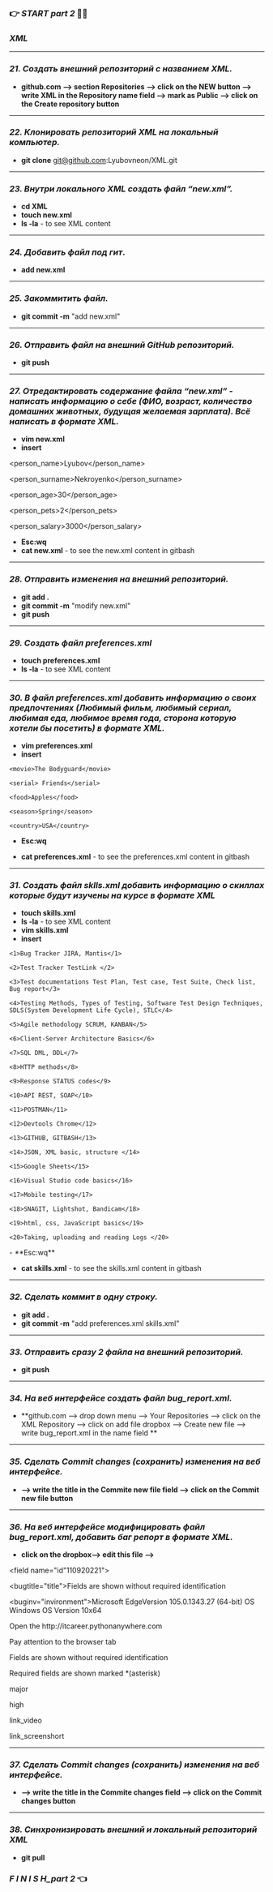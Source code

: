 ### 👉 *START part 2* 💙💛
### *XML*
***
### *21. Создать внешний репозиторий c названием XML.*
- **github.com --> section Repositories --> click on the NEW button --> write XML in the Repository name field --> mark as Public --> click on the Create repository button**
*** 
### *22. Клонировать репозиторий XML на локальный компьютер.*
- **git clone** git@github.com:Lyubovneon/XML.git
***
### *23. Внутри локального XML создать файл “new.xml”.*
- **cd XML**
- **touch new.xml**
- **ls -la**  -  to see XML content 
***
### *24. Добавить файл под гит*.
- **add new.xml**
***
### *25. Закоммитить файл.*
- **git commit -m** "add new.xml"
***
### *26. Отправить файл на внешний GitHub репозиторий.*
- **git push**
***
### *27. Отредактировать содержание файла “new.xml” - написать информацию о себе (ФИО, возраст, количество домашних животных, будущая желаемая зарплата). Всё написать в формате XML.*
- **vim new.xml**
- **insert**

<note>

<person_name>Lyubov</person_name>

<person_surname>Nekroyenko</person_surname>

<person_age>30</person_age>

<person_pets>2</person_pets>

<person_salary>3000</person_salary>

</note>

- **Esc:wq**
- **cat new.xml**  - to see the new.xml content in gitbash
***
### *28. Отправить изменения на внешний репозиторий.*
- **git add .**
- **git commit -m** "modify new.xml"
- **git push**
***
### *29. Создать файл preferences.xml*
- **touch preferences.xml**
- **ls -la**  -  to see XML content 
***
### *30. В файл preferences.xml добавить информацию о своих предпочтениях (Любимый фильм, любимый сериал, любимая еда, любимое время года, сторона которую хотели бы посетить) в формате XML.*
- **vim preferences.xml**
- **insert**

<note>

	<movie>The Bodyguard</movie>
	
	<serial> Friends</serial>
	
	<food>Apples</food>
	
	<season>Spring</season>
	
	<country>USA</country>
	
</note>

- **Esc:wq**

- **cat preferences.xml**  - to see the preferences.xml content in gitbash
***
### *31. Создать файл sklls.xml добавить информацию о скиллах которые будут изучены на курсе в формате XML*
- **touch skills.xml**
- **ls -la**  -  to see XML content 
- **vim skills.xml**
- **insert**

<skills>

	<1>Bug Tracker JIRA, Mantis</1>
	
	<2>Test Tracker TestLink </2>
	
    <3>Test documentations Test Plan, Test case, Test Suite, Check list, Bug report</3>
        
	<4>Testing Methods, Types of Testing, Software Test Design Techniques, SDLS(System Development Life Cycle), STLC</4>
	
	<5>Agile methodology SCRUM, KANBAN</5>
	
	<6>Client-Server Architecture Basics</6>
	
	<7>SQL DML, DDL</7>
	
	<8>HTTP methods</8>
	
	<9>Response STATUS codes</9>
	
	<10>API REST, SOAP</10>
	
	<11>POSTMAN</11>
	
	<12>Devtools Chrome</12>
	
	<13>GITHUB, GITBASH</13>
	
	<14>JSON, XML basic, structure </14>
	
	<15>Google Sheets</15>
	
	<16>Visual Studio code basics</16>
	
	<17>Mobile testing</17>
	
	<18>SNAGIT, Lightshot, Bandicam</18>
	
	<19>html, css, JavaScript basics</19>
	
	<20>Taking, uploading and reading Logs </20>
	
</skills>
- **Esc:wq**

- **cat skills.xml**  - to see the skills.xml content in gitbash

***
### *32. Сделать коммит в одну строку.*
- **git add .** 
- **git commit -m** "add preferences.xml skills.xml"
***
### *33. Отправить сразу 2 файла на внешний репозиторий.*
- **git push**
***
### *34. На веб интерфейсе создать файл bug_report.xml.*
- **github.com --> drop down menu --> Your Repositories --> click on the XML Repository --> click on add file dropbox --> Create new file --> write bug_report.xml in the name field **

***
### *35. Сделать Commit changes (сохранить) изменения на веб интерфейсе.*
- **--> write the title in the Commite new file field --> click on the Commit new file button**

***
### *36. На веб интерфейсе модифицировать файл bug_report.xml, добавить баг репорт в формате XML.*
- **click on the dropbox--> edit this file -->**

<?xml version="1.0" encoding="UTF-8"?>

<bugreport xmlns:xsi="http://www.w3.org/2001/XMLSchema-instance" xsi:noNamespaceSchemaLocation="XML-Schema-Rules.xsd"> 

<field name="id"110920221"></field>

<bugtitle="title">Fields are shown without required identification</bugtitle> 

<buginv="invironment">Microsoft EdgeVersion 105.0.1343.27 (64-bit) OS Windows OS Version 10x64</buginv>

<bugsteps>
<str1>Open the http://itcareer.pythonanywhere.com</str1>

<str2>Pay attention to the browser tab</str2>
</bugsteps>

<field name="ar">Fields are shown without required identification</field>

<field name="er">Required fields are shown marked *(asterisk)</field>

<field name="severity">major</field>

<field name="priority">high</field>

<field name="attachmentvideo">link_video</field>

<field name="attachmentscreen">link_screenshort</field>

</bugreport>

***
### *37. Сделать Commit changes (сохранить) изменения на веб интерфейсе.*
- **--> write the title in the Commite changes field --> click on the Commit changes button**

***
### *38. Синхронизировать внешний и локальный репозиторий XML*
- **git pull**

###  *F I N I S H_part 2* 👈











